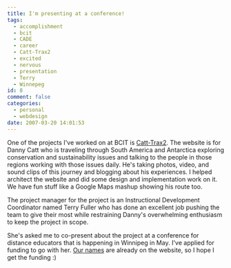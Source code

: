 ```yaml
---
title: I'm presenting at a conference!
tags:
  - accomplishment
  - bcit
  - CADE
  - career
  - Catt-Trax2
  - excited
  - nervous
  - presentation
  - Terry
  - Winnepeg
id: 8
comment: false
categories:
  - personal
  - webdesign
date: 2007-03-20 14:01:53
---
```


One of the projects I've worked on at BCIT is [Catt-Trax2](http://blogs.bcit.ca/catttrax2/ "Catt -Trax2: The Antarctic to the Amazon.").  The website is for Danny Catt who is traveling through South America and Antarctica exploring conservation and sustainability issues and talking to the people in those regions working with those issues daily.  He's taking photos, video, and sound clips of this journey and blogging about his experiences.  I helped architect the website and did some design and implementation work on it. We have fun stuff like a Google Maps mashup showing his route too.

The project manager for the project is an Instructional Development Coordinator named Terry Fuller who has done an excellent job pushing the team to give their most while restraining Danny's overwhelming enthusiasm to keep the project in scope.

She's asked me to co-present about the project at a conference for distance educators that is happening in Winnipeg in May. I've applied for funding to go with her.  [Our names](http://cade-aced.ca/conferences/2007/viewSession.php?presenterID=119) are already on the website, so I hope I get the funding :)